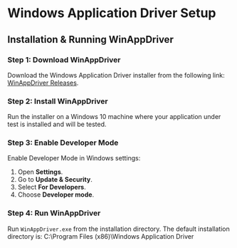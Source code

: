 # Windows Application Driver Setup

## Installation & Running WinAppDriver

### Step 1: Download WinAppDriver
Download the Windows Application Driver installer from the following link: [WinAppDriver Releases](https://github.com/Microsoft/WinAppDriver/releases).

### Step 2: Install WinAppDriver
Run the installer on a Windows 10 machine where your application under test is installed and will be tested.

### Step 3: Enable Developer Mode
Enable Developer Mode in Windows settings:
1. Open **Settings**.
2. Go to **Update & Security**.
3. Select **For Developers**.
4. Choose **Developer mode**.

### Step 4: Run WinAppDriver
Run `WinAppDriver.exe` from the installation directory. The default installation directory is: 
C:\Program Files (x86)\Windows Application Driver
